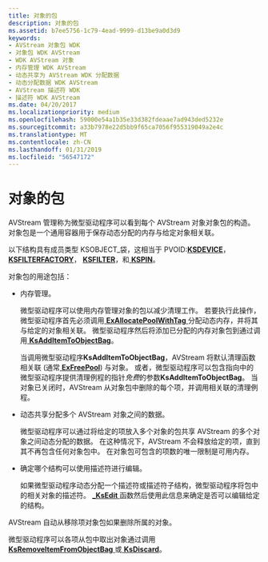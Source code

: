 ```yaml
---
title: 对象的包
description: 对象的包
ms.assetid: b7ee5756-1c79-4ead-9999-d13be9a0d3d9
keywords:
- AVStream 对象包 WDK
- 对象包 WDK AVStream
- WDK AVStream 对象
- 内存管理 WDK AVStream
- 动态共享为 AVStream WDK 分配数据
- 动态分配数据 WDK AVStream
- AVStream 描述符 WDK
- 描述符 WDK AVStream
ms.date: 04/20/2017
ms.localizationpriority: medium
ms.openlocfilehash: 59000e54a1b35e33d382fdeaae7ad943ded5232e
ms.sourcegitcommit: a33b7978e22d5bb9f65ca7056f955319049a2e4c
ms.translationtype: MT
ms.contentlocale: zh-CN
ms.lasthandoff: 01/31/2019
ms.locfileid: "56547172"
---
```

# <a name="object-bags"></a>对象的包





AVStream 管理称为微型驱动程序可以看到每个 AVStream 对象对象包的构造。 对象包是一个通用容器用于保存动态分配的内存与给定对象相关联。

以下结构具有成员类型 KSOBJECT\_袋，这相当于 PVOID:[**KSDEVICE**](https://msdn.microsoft.com/library/windows/hardware/ff561681)， [ **KSFILTERFACTORY**](https://msdn.microsoft.com/library/windows/hardware/ff562530)， [ **KSFILTER**](https://msdn.microsoft.com/library/windows/hardware/ff562522)，和[ **KSPIN**](https://msdn.microsoft.com/library/windows/hardware/ff563483)。

对象包的用途包括：

-   内存管理。

    微型驱动程序可以使用内存管理对象的包以减少清理工作。 若要执行此操作，微型驱动程序首先必须调用[ **ExAllocatePoolWithTag** ](https://msdn.microsoft.com/library/windows/hardware/ff544520)分配动态内存，并将其与给定的对象相关联。 微型驱动程序然后将添加已分配的内存对象包到通过调用[ **KsAddItemToObjectBag**](https://msdn.microsoft.com/library/windows/hardware/ff560941)。

    当调用微型驱动程序**KsAddItemToObjectBag**，AVStream 将默认清理函数相关联 (通常[ **ExFreePool**](https://msdn.microsoft.com/library/windows/hardware/ff544590)) 与对象。 或者，微型驱动程序可以包含指向中的微型驱动程序提供清理例程的指针*免费*的参数**KsAddItemToObjectBag**。 当对象已关闭时，AVStream 从对象包中删除的每个项，并调用相关联的清理例程。

-   动态共享分配多个 AVStream 对象之间的数据。

    微型驱动程序可以通过将给定的项放入多个对象的包共享 AVStream 的多个对象之间动态分配的数据。 在这种情况下，AVStream 不会释放给定的项，直到其不再包含任何对象包中。 在对象包可包含的项数的唯一限制是可用内存。

-   确定哪个结构可以使用描述符进行编辑。

    如果微型驱动程序动态分配一个描述符或描述符子结构，微型驱动程序将包中的相关对象的描述符。 [  **\_KsEdit** ](https://msdn.microsoft.com/library/windows/hardware/ff568796)函数然后使用此信息来确定是否可以编辑给定的结构。

AVStream 自动从移除项对象包如果删除所属的对象。

微型驱动程序可以各项从包中取出对象通过调用[ **KsRemoveItemFromObjectBag** ](https://msdn.microsoft.com/library/windows/hardware/ff566798)或[ **KsDiscard**](https://msdn.microsoft.com/library/windows/hardware/ff561695)。

 

 




